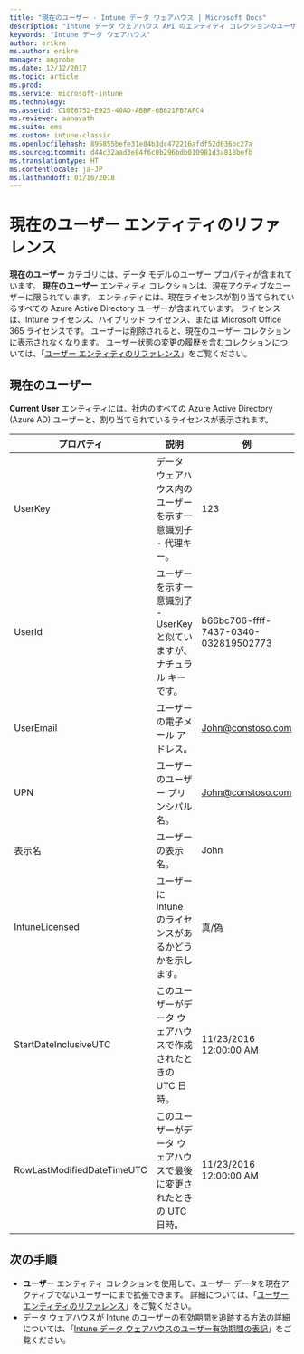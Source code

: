 ```yaml
---
title: "現在のユーザー - Intune データ ウェアハウス | Microsoft Docs"
description: "Intune データ ウェアハウス API のエンティティ コレクションのユーザー カテゴリに関するリファレンス トピック。"
keywords: "Intune データ ウェアハウス"
author: erikre
ms.author: erikre
manager: angrobe
ms.date: 12/12/2017
ms.topic: article
ms.prod: 
ms.service: microsoft-intune
ms.technology: 
ms.assetid: C10E6752-E925-40AD-ABBF-6B621FB7AFC4
ms.reviewer: aanavath
ms.suite: ems
ms.custom: intune-classic
ms.openlocfilehash: 895855befe31e84b3dc472216afdf52d636bc27a
ms.sourcegitcommit: d44c32aad3e84f6c0b296bdb010981d3a818befb
ms.translationtype: HT
ms.contentlocale: ja-JP
ms.lasthandoff: 01/16/2018
---
```

# <a name="reference-for-current-user-entity"></a>現在のユーザー エンティティのリファレンス

**現在のユーザー** カテゴリには、データ モデルのユーザー プロパティが含まれています。 **現在のユーザー** エンティティ コレクションは、現在アクティブなユーザーに限られています。 エンティティには、現在ライセンスが割り当てられているすべての Azure Active Directory ユーザーが含まれています。 ライセンスは、Intune ライセンス、ハイブリッド ライセンス、または Microsoft Office 365 ライセンスです。 ユーザーは削除されると、現在のユーザー コレクションに表示されなくなります。 ユーザー状態の変更の履歴を含むコレクションについては、「[ユーザー エンティティのリファレンス](reports-ref-user.md)」をご覧ください。


## <a name="current-user"></a>現在のユーザー

**Current User** エンティティには、社内のすべての Azure Active Directory (Azure AD) ユーザーと、割り当てられているライセンスが表示されます。

| プロパティ  | 説明 | 例 |
|---------|------------|--------|
| UserKey |データ ウェアハウス内のユーザーを示す一意識別子 - 代理キー。 |123 |
| UserId |ユーザーを示す一意識別子 - UserKey と似ていますが、ナチュラル キーです。 |b66bc706-ffff-7437-0340-032819502773 |
| UserEmail |ユーザーの電子メール アドレス。 |John@constoso.com |
| UPN | ユーザーのユーザー プリンシパル名。 | John@constoso.com |
| 表示名 |ユーザーの表示名。 |John |
| IntuneLicensed |ユーザーに Intune のライセンスがあるかどうかを示します。 |真/偽 |
| StartDateInclusiveUTC |このユーザーがデータ ウェアハウスで作成されたときの UTC 日時。 |11/23/2016 12:00:00 AM |
| RowLastModifiedDateTimeUTC |このユーザーがデータ ウェアハウスで最後に変更されたときの UTC 日時。 |11/23/2016 12:00:00 AM |

## <a name="next-steps"></a>次の手順
 - **ユーザー** エンティティ コレクションを使用して、ユーザー データを現在アクティブでないユーザーにまで拡張できます。 詳細については、「[ユーザー エンティティのリファレンス](reports-ref-user.md)」をご覧ください。
 - データ ウェアハウスが Intune のユーザーの有効期間を追跡する方法の詳細については、「[Intune データ ウェアハウスのユーザー有効期間の表記](reports-ref-user-timeline.md)」をご覧ください。
